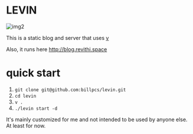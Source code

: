 # LEVIN

![img2](https://github.com/billpcs/levin/assets/8015010/e3434254-1926-487d-bdc4-f4d53db667c2)

This is a static blog and server that uses [v](https://vlang.io/)

Also, it runs here http://blog.revithi.space

# quick start

1. `git clone git@github.com:billpcs/levin.git`
2. `cd levin`
3. `v .`
4. `./levin start -d`


It's mainly customized for me and not intended to be used by anyone else. At least for now.
